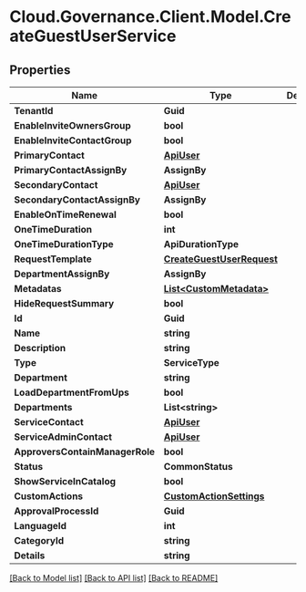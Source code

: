 # Cloud.Governance.Client.Model.CreateGuestUserService
## Properties

Name | Type | Description | Notes
------------ | ------------- | ------------- | -------------
**TenantId** | **Guid** |  | [optional] 
**EnableInviteOwnersGroup** | **bool** |  | [optional] 
**EnableInviteContactGroup** | **bool** |  | [optional] 
**PrimaryContact** | [**ApiUser**](ApiUser.md) |  | [optional] 
**PrimaryContactAssignBy** | **AssignBy** |  | [optional] 
**SecondaryContact** | [**ApiUser**](ApiUser.md) |  | [optional] 
**SecondaryContactAssignBy** | **AssignBy** |  | [optional] 
**EnableOnTimeRenewal** | **bool** |  | [optional] 
**OneTimeDuration** | **int** |  | [optional] 
**OneTimeDurationType** | **ApiDurationType** |  | [optional] 
**RequestTemplate** | [**CreateGuestUserRequest**](CreateGuestUserRequest.md) |  | [optional] 
**DepartmentAssignBy** | **AssignBy** |  | [optional] 
**Metadatas** | [**List&lt;CustomMetadata&gt;**](CustomMetadata.md) |  | [optional] 
**HideRequestSummary** | **bool** |  | [optional] 
**Id** | **Guid** |  | [optional] 
**Name** | **string** |  | [optional] 
**Description** | **string** |  | [optional] 
**Type** | **ServiceType** |  | [optional] 
**Department** | **string** |  | [optional] 
**LoadDepartmentFromUps** | **bool** |  | [optional] 
**Departments** | **List&lt;string&gt;** |  | [optional] 
**ServiceContact** | [**ApiUser**](ApiUser.md) |  | [optional] 
**ServiceAdminContact** | [**ApiUser**](ApiUser.md) |  | [optional] 
**ApproversContainManagerRole** | **bool** |  | [optional] 
**Status** | **CommonStatus** |  | [optional] 
**ShowServiceInCatalog** | **bool** |  | [optional] 
**CustomActions** | [**CustomActionSettings**](CustomActionSettings.md) |  | [optional] 
**ApprovalProcessId** | **Guid** |  | [optional] 
**LanguageId** | **int** |  | [optional] 
**CategoryId** | **string** |  | [optional] 
**Details** | **string** |  | [optional] 

[[Back to Model list]](../README.md#documentation-for-models) [[Back to API list]](../README.md#documentation-for-api-endpoints) [[Back to README]](../README.md)

